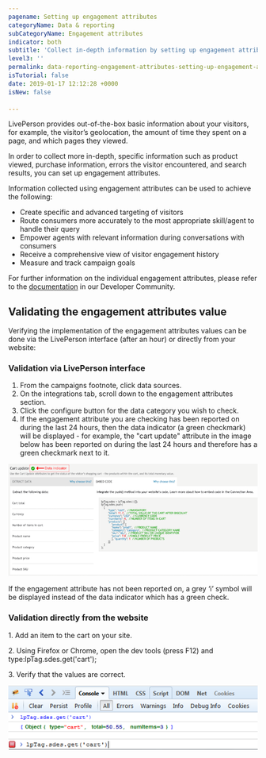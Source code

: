 ```yaml
---
pagename: Setting up engagement attributes
categoryName: Data & reporting
subCategoryName: Engagement attributes
indicator: both
subtitle: 'Collect in-depth information by setting up engagement attributes '
level3: ''
permalink: data-reporting-engagement-attributes-setting-up-engagement-attributes.html
isTutorial: false
date: 2019-01-17 12:12:28 +0000
isNew: false

---
```

LivePerson provides out-of-the-box basic information about your visitors, for example, the visitor’s geolocation, the amount of time they spent on a page, and which pages they viewed.

In order to collect more in-depth, specific information such as product viewed, purchase information, errors the visitor encountered, and search results, you can set up engagement attributes.

Information collected using engagement attributes can be used to achieve the following:

* Create specific and advanced targeting of visitors
* Route consumers more accurately to the most appropriate skill/agent to handle their query
* Empower agents with relevant information during conversations with consumers
* Receive a comprehensive view of visitor engagement history
* Measure and track campaign goals

For further information on the individual engagement attributes, please refer to the [documentation](https://developers.liveperson.com/engagement-attributes-overview.html) in our Developer Community.

## Validating the engagement attributes value

Verifying the implementation of the engagement attributes values can be done via the LivePerson interface (after an hour) or directly from your website:

### Validation via LivePerson interface

1. From the campaigns footnote, click data sources.
2. On the integrations tab, scroll down to the engagement attributes section.
3. Click the configure button for the data category you wish to check.
4. If the engagement attribute you are checking has been reported on during the last 24 hours, then the data indicator (a green checkmark) will be displayed - for example, the "cart update" attribute in the image below has been reported on during the last 24 hours and therefore has a green checkmark next to it.

![](/img/Setting-up-engagement-attributes1.png)

If the engagement attribute has not been reported on, a grey ‘i’ symbol will be displayed instead of the data indicator which has a green check.

### Validation directly from the website

1\. Add an item to the cart on your site.

2\. Using Firefox or Chrome, open the dev tools (press F12) and type:lpTag.sdes.get('cart');

3\. Verify that the values are correct.

![](/img/ea3.png)